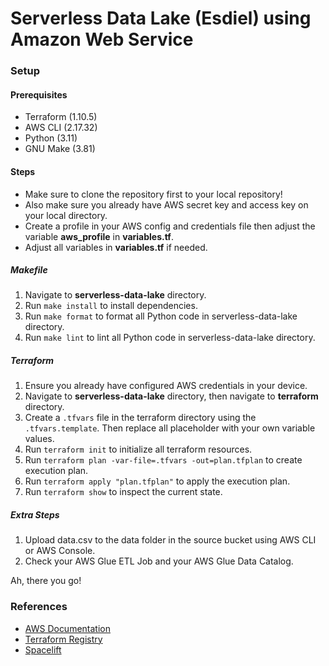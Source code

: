 # Serverless Data Lake (Esdiel) using Amazon Web Service

### Setup
#### Prerequisites
- Terraform (1.10.5)
- AWS CLI (2.17.32)
- Python (3.11)
- GNU Make (3.81)

#### Steps
- Make sure to clone the repository first to your local repository!
- Also make sure you already have AWS secret key and access key on your local directory.
- Create a profile in your AWS config and credentials file then adjust the variable **aws_profile** in **variables.tf**.
- Adjust all variables in **variables.tf** if needed.

##### Makefile
1. Navigate to **serverless-data-lake** directory.
2. Run `make install` to install dependencies.
3. Run `make format` to format all Python code in serverless-data-lake directory.
4. Run `make lint` to lint all Python code in serverless-data-lake directory.

##### Terraform
1. Ensure you already have configured AWS credentials in your device.
2. Navigate to **serverless-data-lake** directory, then navigate to **terraform** directory.
3. Create a `.tfvars` file in the terraform directory using the `.tfvars.template`. Then replace all placeholder with your own variable values.
4. Run `terraform init` to initialize all terraform resources.
5. Run `terraform plan -var-file=.tfvars -out=plan.tfplan` to create execution plan.
6. Run `terraform apply "plan.tfplan"` to apply the execution plan.
7. Run `terraform show` to inspect the current state.

##### Extra Steps
1. Upload data.csv to the data folder in the source bucket using AWS CLI or AWS Console.
2. Check your AWS Glue ETL Job and your AWS Glue Data Catalog.

Ah, there you go!

### References
- [AWS Documentation](https://docs.aws.amazon.com/)
- [Terraform Registry](https://registry.terraform.io/)
- [Spacelift](https://docs.spacelift.io/vendors/terraform)
